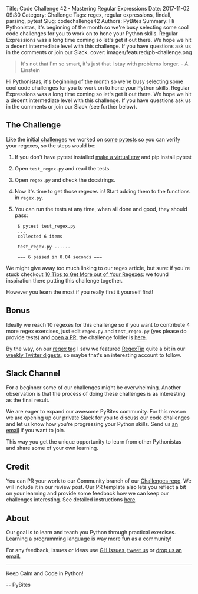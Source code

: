 Title: Code Challenge 42 - Mastering Regular Expressions
Date: 2017-11-02 09:30
Category: Challenge
Tags: regex, regular expressions, findall, parsing, pytest
Slug: codechallenge42
Authors: PyBites
Summary: Hi Pythonistas, it's beginning of the month so we're busy selecting some cool code challenges for you to work on to hone your Python skills. Regular Expressions was a long time coming so let's get it out there. We hope we hit a decent intermediate level with this challenge. If you have questions ask us in the comments or join our Slack.
cover: images/featured/pb-challenge.png

> It's not that I'm so smart, it's just that I stay with problems longer. - A. Einstein

Hi Pythonistas, it's beginning of the month so we're busy selecting some cool code challenges for you to work on to hone your Python skills. Regular Expressions was a long time coming so let's get it out there. We hope we hit a decent intermediate level with this challenge. If you have questions ask us in the comments or join our Slack (see further below).

## The Challenge

Like the [initial challenges](https://pybit.es/pages/challenges.html) we worked on [some pytests](https://pybit.es/pytest-book.html) so you can verify your regexes, so the steps would be:

1. If you don't have pytest installed [make a virtual env](https://pybit.es/the-beauty-of-virtualenv.html) and pip install pytest

2. Open `test_regex.py` and read the tests.

3. Open `regex.py` and check the docstrings. 

4. Now it's time to get those regexes in! Start adding them to the functions in `regex.py`. 

5. You can run the tests at any time, when all done and good, they should pass:

		$ pytest test_regex.py
		...
		collected 6 items

		test_regex.py ......

		=== 6 passed in 0.04 seconds ===

We might give away too much linking to our regex article, but sure: if you're stuck checkout [10 Tips to Get More out of Your Regexes](https://pybit.es/mastering-regex.html): we found inspiration there putting this challenge together.

However you learn the most if you really first it yourself first!

## Bonus

Ideally we reach 10 regexes for this challenge so if you want to  contribute 4 more regex exercises, just edit `regex.py` and `test_regex.py` (yes please do provide tests) and [open a PR](https://github.com/pybites/challenges), the challenge folder is [here](https://github.com/pybites/challenges/tree/master/42).

By the way, on our [regex tag](https://pybit.es/tag/regex.html) I saw we featured [RegexTip](https://twitter.com/RegexTip) quite a bit in our [weekly Twitter digests](https://pybit.es/pages/news.html), so maybe that's an interesting account to follow.

## Slack Channel

For a beginner some of our challenges might be overwhelming. Another observation is that the process of doing these challenges is as interesting as the final result.

We are eager to expand our awesome PyBites community. For this reason we are opening up our private Slack for you to discuss our code challenges and let us know how you're progressing your Python skills. Send us [an email](mailto:pybitesblog@gmail.com) if you want to join. 

This way you get the unique opportunity to learn from other Pythonistas and share some of your own learning.

## Credit

You can PR your work to our Community branch of our [Challenges repo](https://github.com/pybites/challenges). We will include it in our review post. Our PR template also lets you reflect a bit on your learning and provide some feedback how we can keep our challenges interesting. See detailed instructions [here](https://github.com/pybites/challenges/blob/master/INSTALL.md).

## About

Our goal is to learn and teach you Python through practical exercises. Learning a programming language is way more fun as a community!

For any feedback, issues or ideas use [GH Issues](https://github.com/pybites/challenges/issues), [tweet us](https://twitter.com/pybites) or [drop us an email](mailto:pybitesblog@gmail.com).

---

Keep Calm and Code in Python!

-- PyBites
